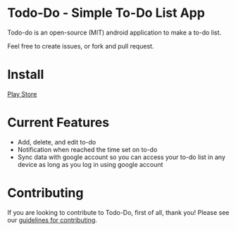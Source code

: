 # Todo-Do - Simple To-Do List App

Todo-do is an open-source (MIT) android application to make a to-do list.

Feel free to create issues, or fork and pull request.

# Install
[Play Store](https://play.google.com/store/apps/details?id=com.naufaldi_athallah_rifqi.todo_do)

# Current Features
- Add, delete, and edit to-do
- Notification when reached the time set on to-do
- Sync data with google account so you can access your to-do list in any device as long as you log
in using google account

# Contributing
If you are looking to contribute to Todo-Do, first of all, thank you! Please
see our [guidelines for contributing](CONTRIBUTING.md).


